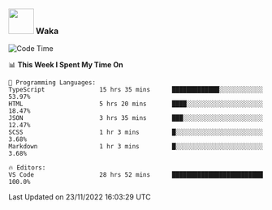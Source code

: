 ### <img src="https://media.giphy.com/media/VgCDAzcKvsR6OM0uWg/giphy.gif" width="50"> Waka

  <!--START_SECTION:waka-->
![Code Time](http://img.shields.io/badge/Code%20Time-1%2C112%20hrs%2055%20mins-blue)

📊 **This Week I Spent My Time On** 

```text
💬 Programming Languages: 
TypeScript               15 hrs 35 mins      █████████████░░░░░░░░░░░░   53.97% 
HTML                     5 hrs 20 mins       ████░░░░░░░░░░░░░░░░░░░░░   18.47% 
JSON                     3 hrs 35 mins       ███░░░░░░░░░░░░░░░░░░░░░░   12.47% 
SCSS                     1 hr 3 mins         █░░░░░░░░░░░░░░░░░░░░░░░░   3.68% 
Markdown                 1 hr 3 mins         █░░░░░░░░░░░░░░░░░░░░░░░░   3.68%

🔥 Editors: 
VS Code                  28 hrs 52 mins      █████████████████████████   100.0%

```


 Last Updated on 23/11/2022 16:03:29 UTC
<!--END_SECTION:waka-->
